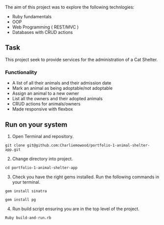 The aim of this project was to explore the following technlogies:

- Ruby fundamentals
- OOP
- Web Programming ( REST/MVC )
- Databases with CRUD actions

## Task

This project seek to provide services for the administration of a Cat Shelter.

### Functionality 

 - A list of all their animals and their admission date
 - Mark an animal as being adoptable/not adoptable
 - Assign an animal to a new owner
 - List all the owners and their adopted animals
 - CRUD actions for animals/owners
 - Made responsive with flexbox
 
## Run on your system

1. Open Terminal and repository.

```git clone git@github.com:Charliemowood/portfolio-1-animal-shelter-app.git```

2. Change directory into project.

```cd portfolio-1-animal-shelter-app```

3. Check you have the right gems installed. Run the following commands in your terminal.

```gem install sinatra```

```gem install pg```

4. Run build script ensuring you are in the top level of the project.

```Ruby build-and-run.rb```
